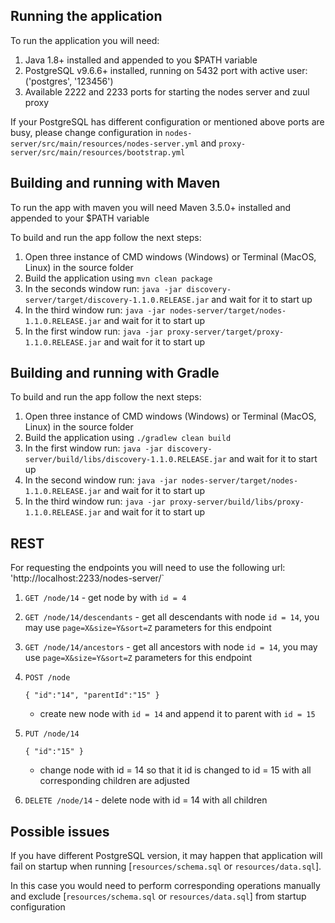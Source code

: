 ## Running the application

To run the application you will need: 

1. Java 1.8+ installed and appended to you $PATH variable
2. PostgreSQL v9.6.6+ installed, running on 5432 port with active user:('postgres', '123456')
3. Available 2222 and 2233 ports for starting the nodes server and zuul proxy 

If your PostgreSQL has different configuration or mentioned above ports are busy, please change configuration in
`nodes-server/src/main/resources/nodes-server.yml` and `proxy-server/src/main/resources/bootstrap.yml` 

## Building and running with Maven 

To run the app with maven you will need Maven 3.5.0+ installed and appended to your $PATH variable

To build and run the app follow the next steps:

 1. Open three instance of CMD windows (Windows) or Terminal (MacOS, Linux) in the source folder
 2. Build the application using `mvn clean package`
 3. In the seconds window run: `java -jar discovery-server/target/discovery-1.1.0.RELEASE.jar` and wait for it to start up
 4. In the third window run: `java -jar nodes-server/target/nodes-1.1.0.RELEASE.jar` and wait for it to start up
 5. In the first window run: `java -jar proxy-server/target/proxy-1.1.0.RELEASE.jar` and wait for it to start up

## Building and running with Gradle 

To build and run the app follow the next steps:

 1. Open three instance of CMD windows (Windows) or Terminal (MacOS, Linux) in the source folder
 2. Build the application using `./gradlew clean build`
 3. In the first window run: `java -jar discovery-server/build/libs/discovery-1.1.0.RELEASE.jar` and wait for it to start up
 4. In the second window run: `java -jar nodes-server/target/nodes-1.1.0.RELEASE.jar` and wait for it to start up
 5. In the third window run: `java -jar proxy-server/build/libs/proxy-1.1.0.RELEASE.jar` and wait for it to start up

 
 ## REST
 
 For requesting the endpoints you will need to use the following url: 'http://localhost:2233/nodes-server/`
 
 1. `GET /node/14`     -   get node by with `id = 4` 
 
 2. `GET /node/14/descendants` - get all descendants with node `id = 14`, you may use `page=X&size=Y&sort=Z` parameters for this endpoint
 
 3. `GET /node/14/ancestors` - get all ancestors with node `id = 14`, you may use `page=X&size=Y&sort=Z` parameters for this endpoint

 4. `POST /node`      
 
      `{
        "id":"14",
        "parentId":"15"
      }`
      
       -   create new node with `id = 14` and append it to parent with `id = 15`
      
 5. `PUT /node/14`          
 
      `{
         "id":"15"
       }` 
       
       -   change node with id = 14 so that it id is changed to id = 15 with all corresponding children are adjusted

        
 6. `DELETE /node/14`      -   delete node with id = 14 with all children


## Possible issues


If you have different PostgreSQL version, it may happen that application will fail on startup when running [`resources/schema.sql` or `resources/data.sql`].

In this case you would need to perform corresponding operations manually and exclude [`resources/schema.sql` or `resources/data.sql`] 
from startup configuration
 

